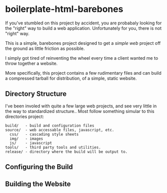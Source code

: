 boilerplate-html-barebones
==========================

If you've stumbled on this project by accident, you are probabaly looking for the "right" way to build a web application.  Unfortunately for you, there is not "right" way.

This is a simple, barebones project designed to get a _simple web_ project off the ground as little friction as possible.  

I simply got tired of reinventing the wheel every time a client wanted me to throw together a website.

More specifically, this project contains a few rudimentary files and can build a compressed tarball for distribution, of a simple, static website.  

Directory Structure
---
I've been involed with quite a few large web projects, and see very little in the way to standardized structure..  Most follow something simular to this directories project:

    build/   - build and configuration files
    source/  - web accessable files, javascript, etc.
      css/   - cascading style sheets
      img/   - images
      js/    - javascript
    tools/   - third party tools and utilities. 
    release/ - directory where the build will be output to. 

Configuring the Build
---

Building the Website
---


